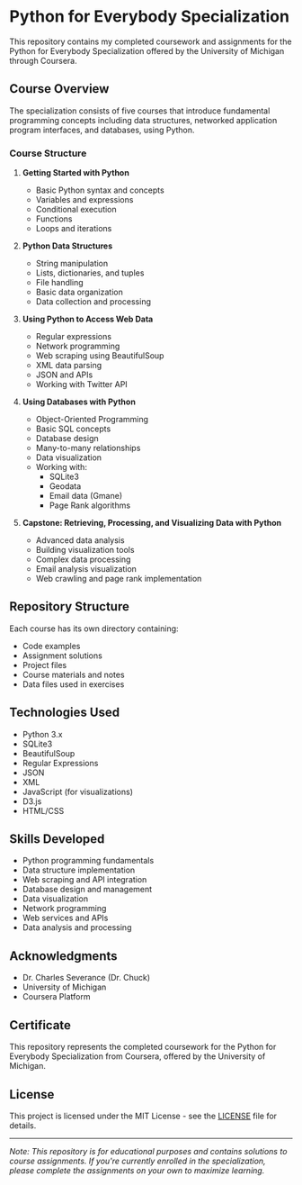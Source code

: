 # Python for Everybody Specialization

This repository contains my completed coursework and assignments for the Python for Everybody Specialization offered by the University of Michigan through Coursera.

## Course Overview

The specialization consists of five courses that introduce fundamental programming concepts including data structures, networked application program interfaces, and databases, using Python.

### Course Structure

1. **Getting Started with Python**
   - Basic Python syntax and concepts
   - Variables and expressions
   - Conditional execution
   - Functions
   - Loops and iterations

2. **Python Data Structures**
   - String manipulation
   - Lists, dictionaries, and tuples
   - File handling
   - Basic data organization
   - Data collection and processing

3. **Using Python to Access Web Data**
   - Regular expressions
   - Network programming
   - Web scraping using BeautifulSoup
   - XML data parsing
   - JSON and APIs
   - Working with Twitter API

4. **Using Databases with Python**
   - Object-Oriented Programming
   - Basic SQL concepts
   - Database design
   - Many-to-many relationships
   - Data visualization
   - Working with:
     - SQLite3
     - Geodata
     - Email data (Gmane)
     - Page Rank algorithms

5. **Capstone: Retrieving, Processing, and Visualizing Data with Python**
   - Advanced data analysis
   - Building visualization tools
   - Complex data processing
   - Email analysis visualization
   - Web crawling and page rank implementation

## Repository Structure

Each course has its own directory containing:
- Code examples
- Assignment solutions
- Project files
- Course materials and notes
- Data files used in exercises

## Technologies Used

- Python 3.x
- SQLite3
- BeautifulSoup
- Regular Expressions
- JSON
- XML
- JavaScript (for visualizations)
- D3.js
- HTML/CSS

## Skills Developed

- Python programming fundamentals
- Data structure implementation
- Web scraping and API integration
- Database design and management
- Data visualization
- Network programming
- Web services and APIs
- Data analysis and processing

## Acknowledgments

- Dr. Charles Severance (Dr. Chuck)
- University of Michigan
- Coursera Platform

## Certificate

This repository represents the completed coursework for the Python for Everybody Specialization from Coursera, offered by the University of Michigan.

## License

This project is licensed under the MIT License - see the [LICENSE](LICENSE) file for details.

---
*Note: This repository is for educational purposes and contains solutions to course assignments. If you're currently enrolled in the specialization, please complete the assignments on your own to maximize learning.*